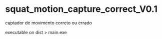 # squat_motion_capture_correct_V0.1
 captador de movimento correto ou errado

 executable on dist > main.exe
